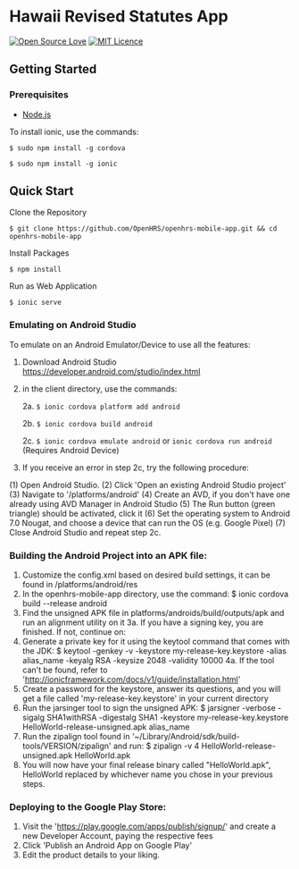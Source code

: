 # Hawaii Revised Statutes App
[![Open Source Love](https://badges.frapsoft.com/os/v2/open-source.svg?v=103)](https://github.com/ellerbrock/open-source-badges/)
[![MIT Licence](https://badges.frapsoft.com/os/mit/mit.svg?v=103)](https://opensource.org/licenses/mit-license.php)

## Getting Started

### Prerequisites
- [Node.js](https://nodejs.org/en/download/)

To install ionic, use the commands:

`$ sudo npm install -g cordova`

`$ sudo npm install -g ionic`

## Quick Start

Clone the Repository

`$ git clone https://github.com/OpenHRS/openhrs-mobile-app.git && cd openhrs-mobile-app`

Install Packages

`$ npm install`

Run as Web Application

`$ ionic serve`

### Emulating on Android Studio 
To emulate on an Android Emulator/Device to use all the features:

1. Download Android Studio https://developer.android.com/studio/index.html
2. in the client directory, use the commands:

   2a. `$ ionic cordova platform add android`

   2b. `$ ionic cordova build android `

   2c. `$ ionic cordova emulate android` or `ionic cordova run android` (Requires Android Device)


3.  If you receive an error in step 2c, try the following procedure: 

   (1) Open Android Studio.
   (2) Click 'Open an existing Android Studio project'
   (3) Navigate to '/platforms/android'
   (4) Create an AVD, if you don't have one already using AVD Manager in Android Studio
   (5) The Run button (green triangle) should be activated, click it
   (6) Set the operating system to Android 7.0 Nougat, and choose a device that can run the OS (e.g. Google Pixel)
   (7) Close Android Studio and repeat step 2c.


### Building the Android Project into an APK file:

1. Customize the config.xml based on desired build settings, it can be found in /platforms/android/res
2. In the openhrs-mobile-app directory, use the command:
    $ ionic cordova build --release android  
3. Find the unsigned APK file in platforms/androids/build/outputs/apk and run an alignment utility on it
   3a. If you have a signing key, you are finished. If not, continue on:
4. Generate a private key for it using the keytool command that comes with the JDK:
    $ keytool -genkey -v -keystore my-release-key.keystore -alias alias_name -keyalg RSA -keysize 2048 -validity 10000
4a. If the tool can't be found, refer to 'http://ionicframework.com/docs/v1/guide/installation.html'
5. Create a password for the keystore, answer its questions, and you will get a file called 'my-release-key.keystore' 
   in your current directory
6. Run the jarsinger tool to sign the unsigned APK:
    $ jarsigner -verbose -sigalg SHA1withRSA -digestalg SHA1 -keystore my-release-key.keystore HelloWorld-release-unsigned.apk alias_name
7. Run the zipalign tool found in '~/Library/Android/sdk/build-tools/VERSION/zipalign' and run:
    $ zipalign -v 4 HelloWorld-release-unsigned.apk HelloWorld.apk
8. You will now have your final release binary called "HelloWorld.apk", HelloWorld replaced by whichever name you chose 
    in your previous steps.


### Deploying to the Google Play Store:

1. Visit the 'https://play.google.com/apps/publish/signup/' and create a new Developer Account, paying the respective fees
2. Click 'Publish an Android App on Google Play'
3. Edit the product details to your liking.
    

